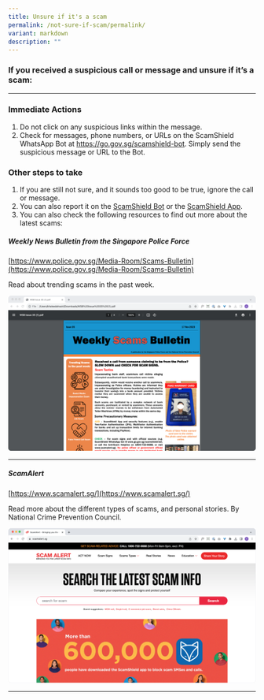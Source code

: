 ```yaml
---
title: Unsure if it's a scam
permalink: /not-sure-if-scam/permalink/
variant: markdown
description: ""
---
```

### If you received a suspicious call or message and unsure if it’s a scam:

<hr>

### Immediate Actions  
1. Do not click on any suspicious links within the message.  
2. Check for messages, phone numbers, or URLs on the ScamShield WhatsApp Bot at https://go.gov.sg/scamshield-bot. Simply send the suspicious message or URL to the Bot.
  
### Other steps  to take
1. If you are still not sure, and it sounds too good to be true, ignore the call or message.
2. You can also report it on the [ScamShield Bot](https://go.gov.sg/scamshield-bot) or the [ScamShield App](https://www.scamshield.org.sg/android-app/).
3. You can also check the following resources to find out more about the latest scams: 

##### Weekly News Bulletin from the Singapore Police Force
[https://www.police.gov.sg/Media-Room/Scams-Bulletin](https://www.police.gov.sg/Media-Room/Scams-Bulletin)

Read about trending scams in the past week.

<a href="https://www.police.gov.sg/Media-Room/Scams-Bulletin"><img src="/images/Weekly_Bulletin.png"></a>


<hr>

##### ScamAlert
[https://www.scamalert.sg/](https://www.scamalert.sg/)

Read more about the different types of scams, and personal stories.
By National Crime Prevention Council.



<a href="https://www.scamalert.sg/"><img src="/images/scam_alert.png"></a>



<hr>
